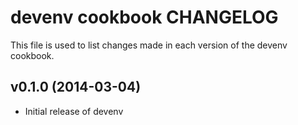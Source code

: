 # devenv cookbook CHANGELOG
This file is used to list changes made in each version of the devenv cookbook.

## v0.1.0 (2014-03-04)
- Initial release of devenv
